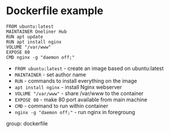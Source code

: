 # Dockerfile example

```text
FROM ubuntu:latest
MAINTAINER Oneliner Hub
RUN apt update
RUN apt install nginx
VOLUME "/var/www"
EXPOSE 80
CMD nginx -g "daemon off;"

```

- `FROM ubuntu:latest` - create an image based on ubuntu:latest
- `MAINTAINER` - set author name
- `RUN` - commands to install everything on the image
- `apt install nginx` - install Nginx webserver
- `VOLUME "/var/www"` - share /var/www to the container
- `EXPOSE 80` - make 80 port available from main machine
- `CMD` - command to run within container
- `nginx -g "daemon off;"` - run nginx in foregroung

group: dockerfile


